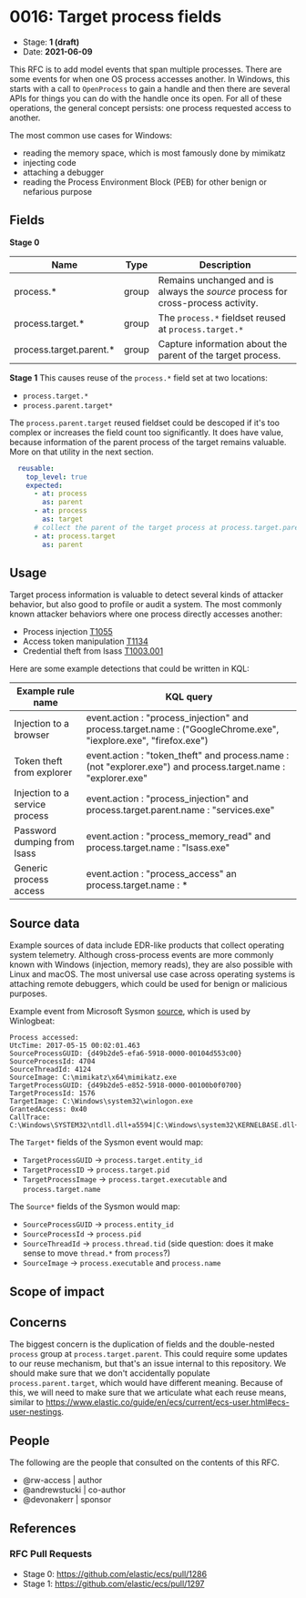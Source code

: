 # 0016: Target process fields
<!-- Leave this ID at 0000. The ECS team will assign a unique, contiguous RFC number upon merging the initial stage of this RFC. -->

- Stage: **1 (draft)** <!-- Update to reflect target stage. See https://elastic.github.io/ecs/stages.html -->
- Date: **2021-06-09** <!-- The ECS team sets this date at merge time. This is the date of the latest stage advancement. -->



This RFC is to add model events that span multiple processes. There are some events for when one OS process accesses another. In Windows, this starts with a call to `OpenProcess` to gain a handle and then there are several APIs for things you can do with the handle once its open. For all of these operations, the general concept persists: one process requested access to another.

The most common use cases for Windows:
* reading the memory space, which is most famously done by mimikatz
* injecting code
* attaching a debugger
* reading the Process Environment Block (PEB) for other benign or nefarious purpose

## Fields

**Stage 0**


| Name | Type | Description |
| ---- | ---- | ----------- |
| process.* | group | Remains unchanged and is always the _source_ process for cross-process activity. |
| process.target.* | group | The `process.*` fieldset reused at `process.target.*` |
| process.target.parent.* | group | Capture information about the parent of the target process. |

<!--
Stage 1: Describe at a high level how this change affects fields. Include new or updated yml field definitions for all of the essential fields in this draft. While not exhaustive, the fields documented here should be comprehensive enough to deeply evaluate the technical considerations of this change. The goal here is to validate the technical details for all essential fields and to provide a basis for adding experimental field definitions to the schema. Use GitHub code blocks with yml syntax formatting.
-->

**Stage 1**
This causes reuse of the `process.*` field set at two locations:
* `process.target.*`
* `process.parent.target*`


The `process.parent.target` reused fieldset could be descoped if it's too complex or increases the field count too significantly. It does have value, because information of the parent process of the target remains valuable. More on that utility in the next section.

```yml
  reusable:
    top_level: true
    expected:
      - at: process
        as: parent
      - at: process
        as: target
      # collect the parent of the target process at process.target.parent
      - at: process.target
        as: parent
```

<!--
Stage 2: Add or update all remaining field definitions. The list should now be exhaustive. The goal here is to validate the technical details of all remaining fields and to provide a basis for releasing these field definitions as beta in the schema. Use GitHub code blocks with yml syntax formatting.
-->

## Usage

<!--
Stage 1: Describe at a high-level how these field changes will be used in practice. Real world examples are encouraged. The goal here is to understand how people would leverage these fields to gain insights or solve problems. ~1-3 paragraphs.
-->

Target process information is valuable to detect several kinds of attacker behavior, but also good to profile or audit a system.
The most commonly known attacker behaviors where one process directly accesses another:

* Process injection [T1055](https://attack.mitre.org/techniques/T1055/)
* Access token manipulation [T1134](https://attack.mitre.org/techniques/T1134/)
* Credential theft from lsass [T1003.001](https://attack.mitre.org/techniques/T1003/001/)


Here are some example detections that could be written in KQL:

| Example rule name              | KQL query                                                                                                    |
| ------------------------------ | ------------------------------------------------------------------------------------------------------------ |
| Injection to a browser         | event.action : "process_injection" and process.target.name : ("GoogleChrome.exe", "iexplore.exe", "firefox.exe") |
| Token theft from explorer      | event.action : "token_theft" and process.name : (not "explorer.exe") and process.target.name : "explorer.exe" |
| Injection to a service process | event.action : "process_injection" and process.target.parent.name : "services.exe" |
| Password dumping from lsass    | event.action : "process_memory_read" and process.target.name : "lsass.exe" |
| Generic process access         | event.action : "process_access" an process.target.name : * |


## Source data

<!--
Stage 1: Provide a high-level description of example sources of data. This does not yet need to be a concrete example of a source document, but instead can simply describe a potential source (e.g. nginx access log). This will ultimately be fleshed out to include literal source examples in a future stage. The goal here is to identify practical sources for these fields in the real world. ~1-3 sentences or unordered list.
-->

Example sources of data include EDR-like products that collect operating system telemetry. Although cross-process events are more commonly known with Windows (injection, memory reads), they are also possible with Linux and macOS. The most universal use case across operating systems is attaching remote debuggers, which could be used for benign or malicious purposes.


Example event from Microsoft Sysmon [source](https://www.ultimatewindowssecurity.com/securitylog/encyclopedia/event.aspx?eventid=90010), which is used by Winlogbeat:

    Process accessed:
    UtcTime: 2017-05-15 00:02:01.463
    SourceProcessGUID: {d49b2de5-efa6-5918-0000-00104d553c00}
    SourceProcessId: 4704
    SourceThreadId: 4124
    SourceImage: C:\mimikatz\x64\mimikatz.exe
    TargetProcessGUID: {d49b2de5-e852-5918-0000-00100b0f0700}
    TargetProcessId: 1576
    TargetImage: C:\Windows\system32\winlogon.exe
    GrantedAccess: 0x40
    CallTrace: C:\Windows\SYSTEM32\ntdll.dll+a5594|C:\Windows\system32\KERNELBASE.dll+1e865|C:\mimikatz\x64\mimikatz.exe+77ad|C:\mimikatz\x64\mimikatz.exe+7759|C:\mimikatz\x64\mimikatz.exe+f095|C:\mimikatz\x64\mimikatz.exe+6610a|C:\mimikatz\x64\mimikatz.exe+65dc4|C:\mimikatz\x64\mimikatz.exe+4ac00|C:\mimikatz\x64\mimikatz.exe+4aa36|C:\mimikatz\x64\mimikatz.exe+4a81d|C:\mimikatz\x64\mimikatz.exe+6ebe5|C:\Windows\system32\KERNEL32.DLL+18102|C:\Windows\SYSTEM32\ntdll.dll+5c5b4

The `Target*` fields of the Sysmon event would map:
* `TargetProcessGUID` -> `process.target.entity_id`
* `TargetProcessID` -> `process.target.pid`
* `TargetProcessImage` -> `process.target.executable` and `process.target.name`

The `Source*` fields of the Sysmon would map:
* `SourceProcessGUID` -> `process.entity_id`
* `SourceProcessId` -> `process.pid`
* `SourceThreadId` -> `process.thread.tid` (side question: does it make sense to move `thread.*` from `process`?)
* `SourceImage` -> `process.executable` and `process.name`


<!--
Stage 2: Included a real world example source document. Ideally this example comes from the source(s) identified in stage 1. If not, it should replace them. The goal here is to validate the utility of these field changes in the context of a real world example. Format with the source name as a ### header and the example document in a GitHub code block with json formatting.
-->

<!--
Stage 3: Add more real world example source documents so we have at least 2 total, but ideally 3. Format as described in stage 2.
-->

## Scope of impact

<!--
Stage 2: Identifies scope of impact of changes. Are breaking changes required? Should deprecation strategies be adopted? Will significant refactoring be involved? Break the impact down into:
 * Ingestion mechanisms (e.g. beats/logstash)
 * Usage mechanisms (e.g. Kibana applications, detections)
 * ECS project (e.g. docs, tooling)
The goal here is to research and understand the impact of these changes on users in the community and development teams across Elastic. 2-5 sentences each.
-->

## Concerns


<!--
Stage 1: Identify potential concerns, implementation challenges, or complexity. Spend some time on this. Play devil's advocate. Try to identify the sort of non-obvious challenges that tend to surface later. The goal here is to surface risks early, allow everyone the time to work through them, and ultimately document resolution for posterity's sake.
-->

The biggest concern is the duplication of fields and the double-nested `process` group at `process.target.parent`. This could require some updates to our reuse mechanism, but that's an issue internal to this repository. We should make sure that we don't accidentally populate `process.parent.target`, which would have different meaning. Because of this, we will need to make sure that we articulate what each reuse means, similar to https://www.elastic.co/guide/en/ecs/current/ecs-user.html#ecs-user-nestings.

<!--
Stage 2: Document new concerns or resolutions to previously listed concerns. It's not critical that all concerns have resolutions at this point, but it would be helpful if resolutions were taking shape for the most significant concerns.
-->

<!--
Stage 3: Document resolutions for all existing concerns. Any new concerns should be documented along with their resolution. The goal here is to eliminate risk of churn and instability by ensuring all concerns have been addressed.
-->

## People

The following are the people that consulted on the contents of this RFC.

* @rw-access    | author
* @andrewstucki | co-author
* @devonakerr   | sponsor



## References

<!-- Insert any links appropriate to this RFC in this section. -->

### RFC Pull Requests

<!-- An RFC should link to the PRs for each of it stage advancements. -->

* Stage 0: https://github.com/elastic/ecs/pull/1286
* Stage 1: https://github.com/elastic/ecs/pull/1297

